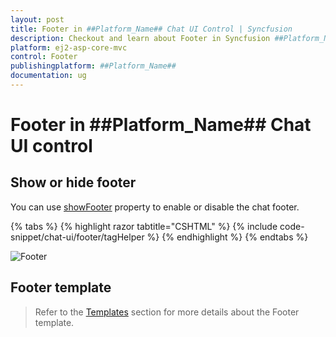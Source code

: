 ```yaml
---
layout: post
title: Footer in ##Platform_Name## Chat UI Control | Syncfusion
description: Checkout and learn about Footer in Syncfusion ##Platform_Name## Chat UI control of Syncfusion Essential JS 2 and more.
platform: ej2-asp-core-mvc
control: Footer
publishingplatform: ##Platform_Name##
documentation: ug
---
```


# Footer in ##Platform_Name## Chat UI control

## Show or hide footer

You can use [showFooter](https://help.syncfusion.com/cr/aspnetcore-js2/Syncfusion.EJ2.InteractiveChat.ChatUI.html#Syncfusion_EJ2_InteractiveChat_ChatUI_ShowFooter) property to enable or disable the chat footer.

{% tabs %}
{% highlight razor tabtitle="CSHTML" %}
{% include code-snippet/chat-ui/footer/tagHelper %}
{% endhighlight %}
{% endtabs %}

![Footer](images/footer.png)

## Footer template 

> Refer to the [Templates](./templates#footer-template) section for more details about the Footer template.